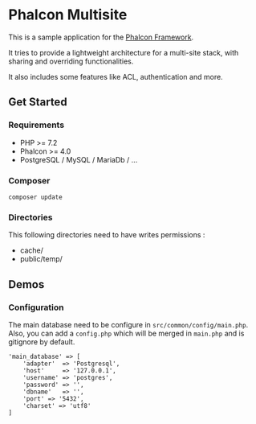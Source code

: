 # Phalcon Multisite

This is a sample application for the [Phalcon Framework](https://github.com/phalcon/cphalcon).

It tries to provide a lightweight architecture for a multi-site stack, with sharing and overriding functionalities.

It also includes some features like ACL, authentication and more.


## Get Started

### Requirements

* PHP >= 7.2
* Phalcon >= 4.0
* PostgreSQL / MySQL / MariaDb / ...

### Composer

```
composer update
```
    
### Directories

This following directories need to have writes permissions : 

* cache/
* public/temp/


## Demos

### Configuration

The main database need to be configure in `src/common/config/main.php`. \
Also, you can add a `config.php` which will be merged in `main.php` and is gitignore by default.

```
'main_database' => [
    'adapter'  => 'Postgresql',
    'host'     => '127.0.0.1',
    'username' => 'postgres',
    'password' => '',
    'dbname'   => '',
    'port' => '5432',
    'charset' => 'utf8'
]
```
 